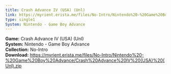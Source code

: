 ```yaml
---
title: Crash Advance IV (USA) (Unl)
link: https://myrient.erista.me/files/No-Intro/Nintendo%20-%20Game%20Boy%20Advance/Crash%20Advance%20IV%20(USA)%20(Unl).zip
type: single1
System: Nintendo - Game Boy Advance
---
```

<b>Game:</b> Crash Advance IV (USA) (Unl)<br>
<b>System:</b> Nintendo - Game Boy Advance<br>
<b>Collection:</b> No-Intro<br>
<b>Download:</b> https://myrient.erista.me/files/No-Intro/Nintendo%20-%20Game%20Boy%20Advance/Crash%20Advance%20IV%20(USA)%20(Unl).zip